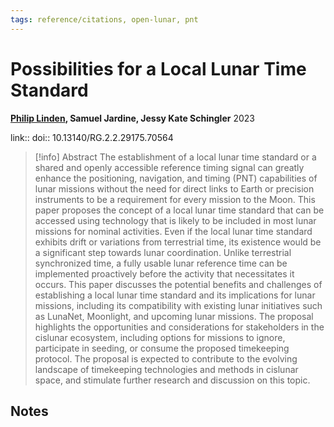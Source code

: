 ```yaml
---
tags: reference/citations, open-lunar, pnt
---
```

# Possibilities for a Local Lunar Time Standard

**[Philip Linden](@philiplinden.md), Samuel Jardine, Jessy Kate Schingler**
2023

link:: 
doi:: 10.13140/RG.2.2.29175.70564

> [!info] Abstract
> The establishment of a local lunar time standard or a shared and openly accessible reference timing signal can greatly enhance the positioning, navigation, and timing (PNT) capabilities of lunar missions without the need for direct links to Earth or precision instruments to be a requirement for every mission to the Moon. This paper proposes the concept of a local lunar time standard that can be accessed using technology that is likely to be included in most lunar missions for nominal activities. Even if the local lunar time standard exhibits drift or variations from terrestrial time, its existence would be a significant step towards lunar coordination. Unlike terrestrial synchronized time, a fully usable lunar reference time can be implemented proactively before the activity that necessitates it occurs. This paper discusses the potential benefits and challenges of establishing a local lunar time standard and its implications for lunar missions, including its compatibility with existing lunar initiatives such as LunaNet, Moonlight, and upcoming lunar missions. The proposal highlights the opportunities and considerations for stakeholders in the cislunar ecosystem, including options for missions to ignore, participate in seeding, or consume the proposed timekeeping protocol. The proposal is expected to contribute to the evolving landscape of timekeeping technologies and methods in cislunar space, and stimulate further research and discussion on this topic.



## Notes


